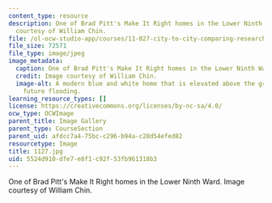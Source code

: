 ```yaml
---
content_type: resource
description: One of Brad Pitt's Make It Right homes in the Lower Ninth Ward. Image
  courtesy of William Chin.
file: /ol-ocw-studio-app/courses/11-027-city-to-city-comparing-researching-and-writing-about-cities-new-orleans-spring-2011/5524d910dfe7e8f1c92f53fb961318b3_1127.jpg
file_size: 72571
file_type: image/jpeg
image_metadata:
  caption: One of Brad Pitt's Make It Right homes in the Lower Ninth Ward.
  credit: Image courtesy of William Chin.
  image-alt: A modern blue and white home that is elevated above the ground to prevent
    future flooding.
learning_resource_types: []
license: https://creativecommons.org/licenses/by-nc-sa/4.0/
ocw_type: OCWImage
parent_title: Image Gallery
parent_type: CourseSection
parent_uid: afdcc7a4-75bc-c296-b94a-c28d54efed82
resourcetype: Image
title: 1127.jpg
uid: 5524d910-dfe7-e8f1-c92f-53fb961318b3
---
```

One of Brad Pitt's Make It Right homes in the Lower Ninth Ward. Image courtesy of William Chin.